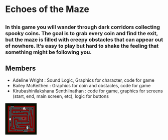 # Echoes of the Maze
## 
### In this game you will wander through dark corridors collecting spooky coins. The goal is to grab every coin and find the exit, but the maze is filled with creepy obstacles that can appear out of nowhere. It’s easy to play but hard to shake the feeling that something might be following you.

## Members
* Adeline Wright  : Sound Logic, Graphics for character, code for game
* Bailey McKeithen : Graphics for coin and obstacles, code for game
* Kirubashinilakshana Senthilnathan : code for game, graphics for screens (start, end, main screen, etc), logic for buttons 

![Maze](https://github.com/codinghasini/GameDev-Group/blob/main/Maze.png)
